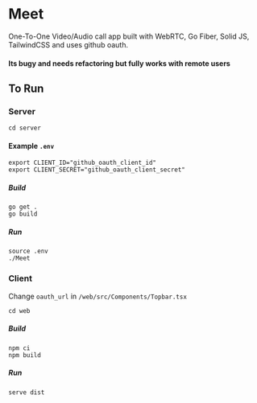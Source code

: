 # Meet

 One-To-One Video/Audio call app built with WebRTC, Go Fiber, Solid JS, TailwindCSS and uses github oauth.

#### Its bugy and needs refactoring but fully works with remote users

## To Run

### Server

`cd server`

#### Example `.env`
```
export CLIENT_ID="github_oauth_client_id"
export CLIENT_SECRET="github_oauth_client_secret"
```

##### Build
```
go get .
go build
```

##### Run
```
source .env
./Meet
```

### Client

Change `oauth_url` in `/web/src/Components/Topbar.tsx`

`cd web`

##### Build
```
npm ci
npm build
```

##### Run
```
serve dist
```
